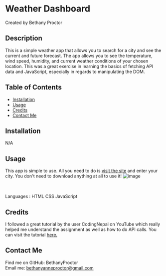 # Weather Dashboard
  Created by Bethany Proctor 

  ## Description
  This is a simple weather app that allows you to search for a city and see the current and future forecast. The app allows you to see the temperature, wind speed, humidity, and current weather conditions of your chosen location. This was a great exercise in learning the basics of fetching API data and JavaScript, especially in regards to manipulating the DOM.

  ## Table of Contents
  * [Installation](#installation)
  * [Usage](#usage)
  * [Credits](#credits)
  * [Contact Me](#contact-me)
  

  ## Installation
  N/A

  ## Usage
  This app is simple to use. All you need to do is <a href="https://bethanyproctor.github.io/weather-dashboard/">visit the site</a> and enter your city. You don't need to download anything at all to use it! 
  ![image](https://github.com/user-attachments/assets/da66ce74-2d53-44d6-87a2-16c51903ae4a)

  </br>
  </br>
  Languages : HTML CSS JavaScript

  ## Credits
  I followed a great tutorial by the user CodingNepal on YouTube which really helped me understand the assignment as well as how to do API calls. You can visit the tutorial <a href="https://youtu.be/SeXg3AX82ig?si=lbZkcGUuIS8yeocg">here.</a>

  ## Contact Me
  Find me on GitHub: BethanyProctor
  </br>
  Email me: bethanyanneproctor@gmail.com

  
